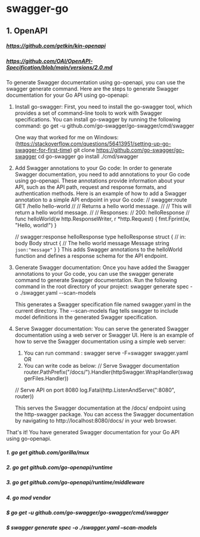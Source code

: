 # swagger-go

## 1. OpenAPI
#####  https://github.com/getkin/kin-openapi
#####  https://github.com/OAI/OpenAPI-Specification/blob/main/versions/2.0.md


To generate Swagger documentation using go-openapi, you can use the swagger generate command. Here are the steps to generate Swagger documentation for your Go API using go-openapi:

1. Install go-swagger: First, you need to install the go-swagger tool, which provides a set of command-line tools to work with Swagger specifications. You can install go-swagger by running the following command:
	go get -u github.com/go-swagger/go-swagger/cmd/swagger
	
	One way that worked for me on Windows: (https://stackoverflow.com/questions/56413951/setting-up-go-swagger-for-first-time)
		git clone https://github.com/go-swagger/go-swagger
		cd go-swagger
		go install ./cmd/swagger
	
2. Add Swagger annotations to your Go code: In order to generate Swagger documentation, you need to add annotations to your Go code using go-openapi. These annotations provide information about your API, such as the API path, request and response formats, and authentication methods. Here is an example of how to add a Swagger annotation to a simple API endpoint in your Go code:
	// swagger:route GET /hello hello-world
	//
	// Returns a hello world message.
	//
	// This will return a hello world message.
	//
	//     Responses:
	//       200: helloResponse
	//
	func helloWorld(w http.ResponseWriter, r *http.Request) {
		fmt.Fprint(w, "Hello, world!")
	}

	// swagger:response helloResponse
	type helloResponse struct {
		// in: body
		Body struct {
			// The hello world message
			Message string `json:"message"`
		}
	}
This adds Swagger annotations to the helloWorld function and defines a response schema for the API endpoint.

3. Generate Swagger documentation: Once you have added the Swagger annotations to your Go code, you can use the swagger generate command to generate Swagger documentation. Run the following command in the root directory of your project:
	swagger generate spec -o ./swagger.yaml --scan-models
	
	This generates a Swagger specification file named swagger.yaml in the current directory. The --scan-models flag tells swagger to include model definitions in the generated Swagger specification.

4. Serve Swagger documentation: You can serve the generated Swagger documentation using a web server or Swagger UI. Here is an example of how to serve the Swagger documentation using a simple web server:
	1. You can run command : swagger serve -F=swagger swagger.yaml
		OR
	2. You can write code as below:
	 // Serve Swagger documentation
    router.PathPrefix("/docs/").Handler(httpSwagger.WrapHandler(swaggerFiles.Handler))
	
	// Serve API on port 8080
    log.Fatal(http.ListenAndServe(":8080", router))
	
	This serves the Swagger documentation at the /docs/ endpoint using the http-swagger package. You can access the Swagger documentation by navigating to http://localhost:8080/docs/ in your web browser.

That's it! You have generated Swagger documentation for your Go API using go-openapi.



##### 1. go get github.com/gorilla/mux
##### 2. go get github.com/go-openapi/runtime
##### 3. go get github.com/go-openapi/runtime/middleware
##### 4. go mod vendor
##### $ go get -u github.com/go-swagger/go-swagger/cmd/swagger
##### $ swagger generate spec -o ./swagger.yaml –scan-models
